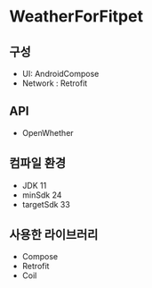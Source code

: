 # WeatherForFitpet

## 구성
- UI: AndroidCompose
- Network : Retrofit

## API
- OpenWhether

## 컴파일 환경
- JDK 11
- minSdk 24
- targetSdk 33

## 사용한 라이브러리
- Compose
- Retrofit
- Coil
